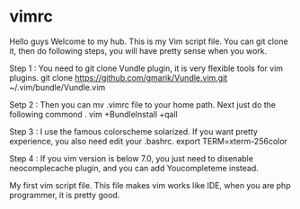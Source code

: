 vimrc
=====
Hello guys
Welcome to my hub.
This is my Vim script file.
You can git clone it, then do following steps, you will have pretty sense when you work.

Step 1 :
You need to git clone Vundle plugin, it is very flexible tools for vim plugins.
git clone https://github.com/gmarik/Vundle.vim.git ~/.vim/bundle/Vundle.vim

Setp 2 :
Then you can mv .vimrc file to your home path. Next just do the following
commond .
vim +BundleInstall +qall

Step 3 :
I use the famous colorscheme solarized. If you want pretty experience, you 
also need edit your .bashrc.
export TERM=xterm-256color

Step 4 :
If you vim version is below 7.0, you just need to disenable neocomplecache plugin,
and you can add Youcompleteme instead.

My  first vim script file. This file makes vim works like IDE, when you are php programmer, it is pretty good.
